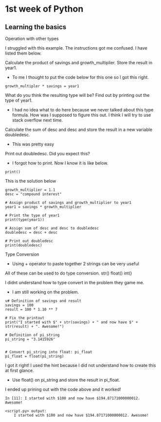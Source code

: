 # 1st week of Python
## Learning the basics

Operation with other types 

I struggled with this example. The instructions got me confused.  I have listed them below.

Calculate the product of savings and growth_multiplier. Store the result in year1.
- To me I thought to put the code below for this one so I got this right.
```
growth_multipler * savings = year1
```
What do you think the resulting type will be? Find out by printing out the type of year1.
- I had no idea what to do here because we never talked about this type formula.  How was I supposed to figure this out.  I think I will try to use stack overflow next time.

Calculate the sum of desc and desc and store the result in a new variable doubledesc.
- This was pretty easy

Print out doubledesc. Did you expect this?
- I forgot how to print.  Now I know it is like below. 
```
print()
```

This is the solution below

```savings = 100
growth_multiplier = 1.1
desc = "compound interest"

# Assign product of savings and growth_multiplier to year1
year1 = savings * growth_multiplier

# Print the type of year1
print(type(year1))

# Assign sum of desc and desc to doubledesc
doubledesc = desc + desc

# Print out doubledesc
print(doubledesc)
```

Type Conversion 
- Using + operator to paste together 2 strings can be very useful 

All of these can be used to do type conversion.
str() 
float()
int()

I didnt understand how to type convert in the problem they game me. 
- I am still working on the problem. 

```
v# Definition of savings and result
savings = 100
result = 100 * 1.10 ** 7

# Fix the printout
print("I started with $" + str(savings) + " and now have $" + str(result) + ". Awesome!")

# Definition of pi_string
pi_string = "3.1415926"


# Convert pi_string into float: pi_float
pi_float = float(pi_string)
```

I got it right!  I used the hint because I did not understand how to create this at first glance. 
- Use float() on pi_string and store the result in pi_float.

I ended up prining out with the code above and it worked!

```
In [11]: I started with $100 and now have $194.87171000000012. Awesome!

<script.py> output:
    I started with $100 and now have $194.87171000000012. Awesome!
```







